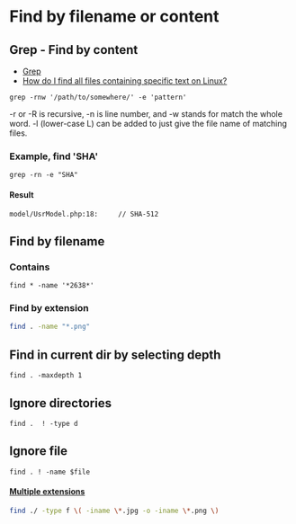 # Find by filename or content

## Grep - Find by content

* [Grep](https://help.ubuntu.com/community/grep)
* [How do I find all files containing specific text on Linux?](https://stackoverflow.com/a/16957078)

`grep -rnw '/path/to/somewhere/' -e 'pattern'`

-r or -R is recursive,
-n is line number, and
-w stands for match the whole word.
-l (lower-case L) can be added to just give the file name of matching files.

### Example, find 'SHA'
`grep -rn -e "SHA"`

#### Result
`model/UsrModel.php:18:		// SHA-512`


## Find by filename

### Contains

```shell
find * -name '*2638*'
```

### Find by extension

 ```bash
find . -name "*.png"
```

## Find in current dir by selecting depth

```shell
find . -maxdepth 1
```

## Ignore directories

```shell
find .  ! -type d
```

## Ignore file

```shell
find . ! -name $file
```

#### [Multiple extensions](https://unix.stackexchange.com/a/15309)

```bash
find ./ -type f \( -iname \*.jpg -o -iname \*.png \)
```
